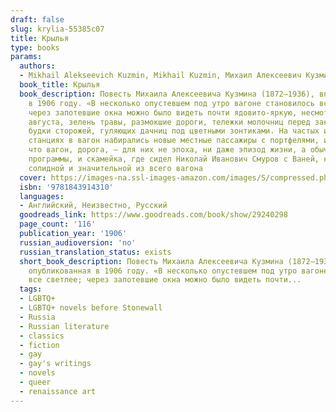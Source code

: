 ```yaml
---
draft: false
slug: krylia-55385c07
title: Крылья
type: books
params:
  authors:
  - Mikhail Alekseevich Kuzmin, Mikhail Kuzmin, Михаил Алексеевич Кузмин
  book_title: Крылья
  book_description: Повесть Михаила Алексеевича Кузмина (1872—1936), впервые опубликованная
    в 1906 году. «В несколько опустевшем под утро вагоне становилось все светлее;
    через запотевшие окна можно было видеть почти ядовито-яркую, несмотря на конец
    августа, зелень травы, размокшие дороги, тележки молочниц перед закрытым шлагбаумом,
    будки сторожей, гуляющих дачниц под цветными зонтиками. На частых и однообразных
    станциях в вагон набирались новые местные пассажиры с портфелями, и было видно,
    что вагон, дорога, — для них не эпоха, ни даже эпизод жизни, а обычная часть дневной
    программы, и скамейка, где сидел Николай Иванович Смуров с Ваней, казалась наиболее
    солидной и значительной из всего вагона
  cover: https://images-na.ssl-images-amazon.com/images/S/compressed.photo.goodreads.com/books/1456102230i/29240298.jpg
  isbn: '9781843914310'
  languages:
  - Английский, Неизвестно, Русский
  goodreads_link: https://www.goodreads.com/book/show/29240298
  page_count: '116'
  publication_year: '1906'
  russian_audioversion: 'no'
  russian_translation_status: exists
  short_book_description: Повесть Михаила Алексеевича Кузмина (1872—1936), впервые
    опубликованная в 1906 году. «В несколько опустевшем под утро вагоне становилось
    все светлее; через запотевшие окна можно было видеть почти...
  tags:
  - LGBTQ+
  - LGBTQ+ novels before Stonewall
  - Russia
  - Russian literature
  - classics
  - fiction
  - gay
  - gay's writings
  - novels
  - queer
  - renaissance art
---
```

